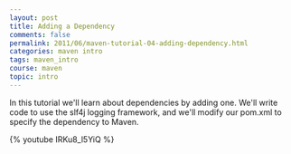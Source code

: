 ```yaml
---           
layout: post
title: Adding a Dependency
comments: false
permalink: 2011/06/maven-tutorial-04-adding-dependency.html
categories: maven intro
tags: maven_intro
course: maven
topic: intro
---
```


In this tutorial we'll learn about dependencies by adding one. We'll write code to use the slf4j logging framework, and we'll modify our pom.xml to specify the dependency to Maven.

{% youtube IRKu8_l5YiQ %}